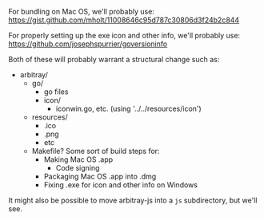 For bundling on Mac OS, we'll probably use: https://gist.github.com/mholt/11008646c95d787c30806d3f24b2c844

For properly setting up the exe icon and other info, we'll probably use: https://github.com/josephspurrier/goversioninfo

Both of these will probably warrant a structural change such as:

  * arbitray/
    * go/
      * go files
      * icon/
        * iconwin.go, etc. (using '../../resources/icon')
    * resources/
      * .ico
      * .png
      * etc
    * Makefile? Some sort of build steps for:
      * Making Mac OS .app
        * Code signing
      * Packaging Mac OS .app into .dmg
      * Fixing .exe for icon and other info on Windows

It might also be possible to move arbitray-js into a `js` subdirectory, but we'll see.
